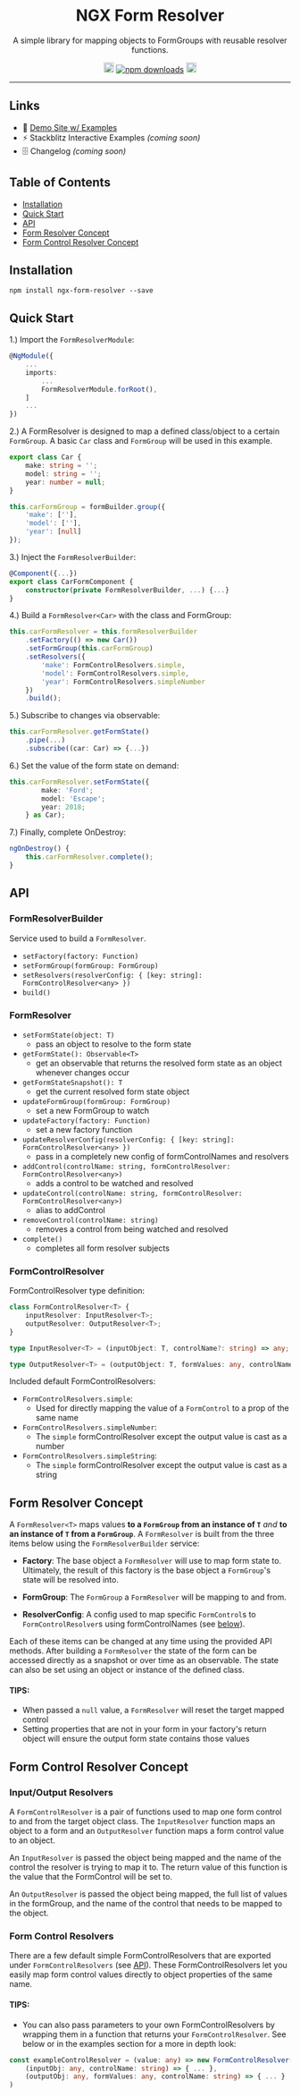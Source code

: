 <h1 align="center">NGX Form Resolver</h1>

<p align="center">
A simple library for mapping objects to FormGroups with reusable resolver functions.
</p>

<p align="center">
    <a href="https://badge.fury.io/js/ngx-form-resolver" target="_blank"><img src="https://badge.fury.io/js/ngx-form-resolver.svg" alt="npm version" height="18"></a>
    <a href="https://npmjs.org/ngx-form-resolver" target="_blank"><img src="https://img.shields.io/npm/dt/ngx-form-resolver.svg" alt="npm downloads" ></a>
    <a href="https://github.com/reecemcd/ngx-form-resolver/blob/master/LICENSE" target="_blank"><img src="https://img.shields.io/badge/license-MIT-green.svg" alt="mit license" height="18"></a>
</p>

---

## Links

* 📖 [Demo Site w/ Examples](https://reecemcd.github.io/ngx-form-resolver)
* ⚡ Stackblitz Interactive Examples _(coming soon)_
* 🗄 Changelog _(coming soon)_



## Table of Contents

* [Installation](#installation)
* [Quick Start](#quick-start)
* [API](#api)
* [Form Resolver Concept](#form-resolver-concept)
* [Form Control Resolver Concept](#form-control-resolver-concept)



## Installation

`npm install ngx-form-resolver --save`



## Quick Start

1.) Import the `FormResolverModule`:

```TypeScript
@NgModule({
    ...
    imports: 
        ...
        FormResolverModule.forRoot(),
    ]
    ...
})
```

2.) A FormResolver is designed to map a defined class/object to a certain `FormGroup`. A basic `Car` class and `FormGroup` will be used in this example.

```TypeScript
export class Car {
    make: string = '';
    model: string = '';
    year: number = null;
}

this.carFormGroup = formBuilder.group({
    'make': [''],
    'model': [''],
    'year': [null]
});
```

3.) Inject the `FormResolverBuilder`:

```TypeScript
@Component({...})
export class CarFormComponent {
    constructor(private FormResolverBuilder, ...) {...}
}
```

4.) Build a `FormResolver<Car>` with the class and FormGroup:
```Typescript
this.carFormResolver = this.formResolverBuilder
    .setFactory(() => new Car())
    .setFormGroup(this.carFormGroup)
    .setResolvers({
        'make': FormControlResolvers.simple,
        'model': FormControlResolvers.simple,
        'year': FormControlResolvers.simpleNumber
    })
    .build();
```

5.) Subscribe to changes via observable:
```Typescript
this.carFormResolver.getFormState()
    .pipe(...)
    .subscribe((car: Car) => {...})
```

6.) Set the value of the form state on demand:
```Typescript
this.carFormResolver.setFormState({
        make: 'Ford';
        model: 'Escape';
        year: 2018;
    } as Car);
```

7.) Finally, complete OnDestroy:
```Typescript
ngOnDestroy() {
    this.carFormResolver.complete();
}
```


## API

### FormResolverBuilder

Service used to build a `FormResolver`.

* `setFactory(factory: Function)`
* `setFormGroup(formGroup: FormGroup)`
* `setResolvers(resolverConfig: { [key: string]: FormControlResolver<any> })` 
* `build()`

### FormResolver

* `setFormState(object: T)`
    * pass an object to resolve to the form state
* `getFormState(): Observable<T>`
    * get an observable that returns the resolved form state as an object whenever changes occur
* `getFormStateSnapshot(): T`
    * get the current resolved form state object
* `updateFormGroup(formGroup: FormGroup)`
    * set a new FormGroup to watch
* `updateFactory(factory: Function)`
    * set a new factory function 
* `updateResolverConfig(resolverConfig: { [key: string]: FormControlResolver<any> })`
    * pass in a completely new config of formControlNames and resolvers
* `addControl(controlName: string, formControlResolver: FormControlResolver<any>)`
    * adds a control to be watched and resolved
* `updateControl(controlName: string, formControlResolver: FormControlResolver<any>)`
    * alias to addControl
* `removeControl(controlName: string)`
    * removes a control from being watched and resolved
* `complete()`
    * completes all form resolver subjects

### FormControlResolver

FormControlResolver type definition:

```Typescript
class FormControlResolver<T> {
    inputResolver: InputResolver<T>;
    outputResolver: OutputResolver<T>;
}
```
```Typescript
type InputResolver<T> = (inputObject: T, controlName?: string) => any;
```
```Typescript
type OutputResolver<T> = (outputObject: T, formValues: any, controlName?: string) => T;
```

Included default FormControlResolvers:
* `FormControlResolvers.simple`: 
    * Used for directly mapping the value of a `FormControl` to a prop of the same name
* `FormControlResolvers.simpleNumber`: 
    * The `simple` formControlResolver except the output value is cast as a number
* `FormControlResolvers.simpleString`: 
    * The `simple` formControlResolver except the output value is cast as a string



## Form Resolver Concept

A `FormResolver<T>` maps values **to a `FormGroup` from an instance of `T`** *and* **to an instance of `T` from a `FormGroup`**. A `FormResolver` is built from the three items below using the `FormResolverBuilder` service:

* **Factory**: The base object a `FormResolver` will use to map form state to. Ultimately, the result of this factory is the base object a `FormGroup`'s state will be resolved into.

* **FormGroup**: The `FormGroup` a `FormResolver` will be mapping to and from.

* **ResolverConfig**: A config used to map specific `FormControl`s to `FormControlResolver`s using formControlNames (see [below](#form-resolver-concept)).

Each of these items can be changed at any time using the provided API methods. After building a `FormResolver` the state of the form can be accessed directly as a snapshot or over time as an observable. The state can also be set using an object or instance of the defined class.

#### TIPS:
* When passed a `null` value, a `FormResolver` will reset the target mapped control
* Setting properties that are not in your form in your factory's return object will ensure the output form state contains those values



## Form Control Resolver Concept

### Input/Output Resolvers

A `FormControlResolver` is a pair of functions used to map one form control to and from the target object class. The `InputResolver` function maps an object to a form and an `OutputResolver` function maps a form control value to an object.

An `InputResolver` is passed the object being mapped and the name of the control the resolver is trying to map it to. The return value of this function is the value that the FormControl will be set to.

An `OutputResolver` is passed the object being mapped, the full list of values in the formGroup, and the name of the control that needs to be mapped to the object.

### Form Control Resolvers

There are a few default simple FormControlResolvers that are exported under `FormControlResolvers` (see [API](#api)). These FormControlResolvers let you easily map form control values directly to object properties of the same name.

#### TIPS:
* You can also pass parameters to your own FormControlResolvers by wrapping them in a function that returns your `FormControlResolver`. See below or in the examples section for a more in depth look:
```Typescript
const exampleControlResolver = (value: any) => new FormControlResolver(
    (inputObj: any, controlName: string) => { ... },
    (outputObj: any, formValues: any, controlName: string) => { ... }
)
```